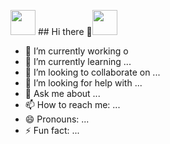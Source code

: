 <img src="https://cdn.jsdelivr.net/gh/devicons/devicon@latest/icons/vuetify/vuetify-original.svg" width="40" height="40"/> ## Hi there 👋<img src="https://cdn.jsdelivr.net/gh/devicons/devicon@latest/icons/vuetify/vuetify-original.svg" width="40" height="40"/>

- 🔭 I’m currently working o
- 🌱 I’m currently learning ...
- 👯 I’m looking to collaborate on ...
- 🤔 I’m looking for help with ...
- 💬 Ask me about ...
- 📫 How to reach me: ...
- 😄 Pronouns: ...
- ⚡ Fun fact: ...


